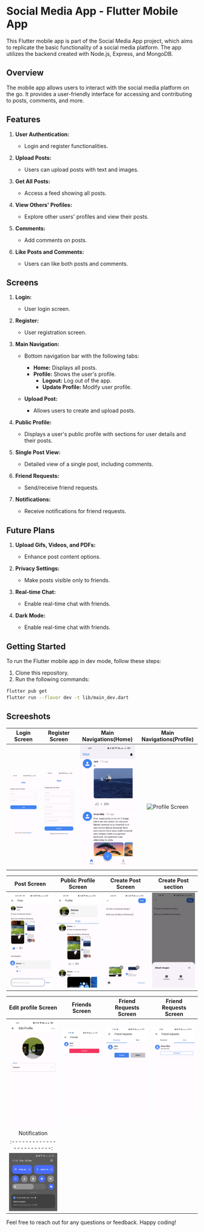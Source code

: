 # Social Media App - Flutter Mobile App

This Flutter mobile app is part of the Social Media App project, which aims to replicate the basic functionality of a social media platform. The app utilizes the backend created with Node.js, Express, and MongoDB.

## Overview

The mobile app allows users to interact with the social media platform on the go. It provides a user-friendly interface for accessing and contributing to posts, comments, and more.

## Features

1. **User Authentication:**

   - Login and register functionalities.

2. **Upload Posts:**

   - Users can upload posts with text and images.

3. **Get All Posts:**

   - Access a feed showing all posts.

4. **View Others' Profiles:**

   - Explore other users' profiles and view their posts.

5. **Comments:**

   - Add comments on posts.

6. **Like Posts and Comments:**
   - Users can like both posts and comments.

## Screens

1. **Login:**

   - User login screen.

2. **Register:**

   - User registration screen.

3. **Main Navigation:**

   - Bottom navigation bar with the following tabs:

     - **Home:** Displays all posts.
     - **Profile:** Shows the user's profile.
       - **Logout:** Log out of the app.
       - **Update Profile:** Modify user profile.

   - **Upload Post:**
     - Allows users to create and upload posts.

4. **Public Profile:**

   - Displays a user's public profile with sections for user details and their posts.

5. **Single Post View:**

   - Detailed view of a single post, including comments.

2. **Friend Requests:**

   - Send/receive friend requests.

4. **Notifications:**

   - Receive notifications for friend requests.

## Future Plans

1. **Upload Gifs, Videos, and PDFs:**

   - Enhance post content options.

2. **Privacy Settings:**

   - Make posts visible only to friends.

3. **Real-time Chat:**

   - Enable real-time chat with friends.

4. **Dark Mode:**

   - Enable real-time chat with friends.


## Getting Started

To run the Flutter mobile app in dev mode, follow these steps:

1. Clone this repository.
2. Run the following commands:

```bash
flutter pub get
flutter run --flavor dev -t lib/main_dev.dart
```

## Screeshots

|        Login Screen         |        Register Screen         |   Main Navigations(Home)   |   Main Navigations(Profile)   |
| :-------------------------: | :----------------------------: | :------------------------: | :---------------------------: |
| <img src="screenshots/login.jpeg" alt="Login Screen" width="200"/> | <img src="screenshots/register.jpeg" alt="Register Screen" width="200"/> | <img src="screenshots/home.jpeg" alt="Home Screen" width="200"/> | <img src="screenshots/profile_v2.jpeg" alt="Profile Screen" width="200"/> |

|        Post Screen         |        Public Profile Screen         |        Create Post Screen         |        Create Post section         |
| :------------------------: | :----------------------------------: | :-------------------------------: | :--------------------------------: |
| <img src="screenshots/post.jpeg" alt="Post Screen" width="200"/> | <img src="screenshots/public_profile.jpeg" alt="Public profile Screen" width="200"/> | <img src="screenshots/create_post.jpeg" alt="Create Post Screen" width="200"/> | <img src="screenshots/select_image.jpeg" alt="Select Image Screen" width="200"/> |

|     Edit profile Screen    |        Friends Screen         |       Friend Requests Screen      |       Friend Requests Screen       |
| :------------------------: | :---------------------------: | :-------------------------------: | :--------------------------------: |
| <img src="screenshots/edit_profile.jpeg" alt="Edit Profile Screen" width="200"/> | <img src="screenshots/friends.jpg" alt="Friends Screen" width="200"/> | <img src="screenshots/friend_request_r.jpg" alt="Friend Request Received Screen" width="200"/> | <img src="screenshots/friend_request_s.jpg" alt="Friend Request Sent Screen" width="200"/> |
|        Notification        |
| :------------------------: |
| <img src="screenshots/notification.jpg" alt="Notification" width="200"/> |

Feel free to reach out for any questions or feedback. Happy coding!
